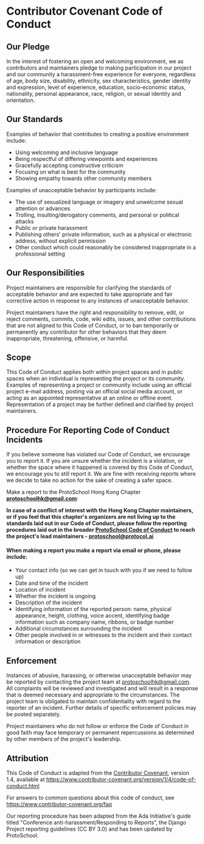 # Contributor Covenant Code of Conduct

## Our Pledge

In the interest of fostering an open and welcoming environment, we as
contributors and maintainers pledge to making participation in our project and
our community a harassment-free experience for everyone, regardless of age, body
size, disability, ethnicity, sex characteristics, gender identity and expression,
level of experience, education, socio-economic status, nationality, personal
appearance, race, religion, or sexual identity and orientation.

## Our Standards

Examples of behavior that contributes to creating a positive environment
include:

* Using welcoming and inclusive language
* Being respectful of differing viewpoints and experiences
* Gracefully accepting constructive criticism
* Focusing on what is best for the community
* Showing empathy towards other community members

Examples of unacceptable behavior by participants include:

* The use of sexualized language or imagery and unwelcome sexual attention or
 advances
* Trolling, insulting/derogatory comments, and personal or political attacks
* Public or private harassment
* Publishing others' private information, such as a physical or electronic
 address, without explicit permission
* Other conduct which could reasonably be considered inappropriate in a
 professional setting

## Our Responsibilities

Project maintainers are responsible for clarifying the standards of acceptable
behavior and are expected to take appropriate and fair corrective action in
response to any instances of unacceptable behavior.

Project maintainers have the right and responsibility to remove, edit, or
reject comments, commits, code, wiki edits, issues, and other contributions
that are not aligned to this Code of Conduct, or to ban temporarily or
permanently any contributor for other behaviors that they deem inappropriate,
threatening, offensive, or harmful.

## Scope

This Code of Conduct applies both within project spaces and in public spaces
when an individual is representing the project or its community. Examples of
representing a project or community include using an official project e-mail
address, posting via an official social media account, or acting as an appointed
representative at an online or offline event. Representation of a project may be
further defined and clarified by project maintainers.

## Procedure For Reporting Code of Conduct Incidents

If you believe someone has violated our Code of Conduct, we encourage you to report it. If you are unsure whether the incident is a violation, or whether the space where it happened is covered by this Code of Conduct, we encourage you to still report it. We are fine with receiving reports where we decide to take no action for the sake of creating a safer space.

Make a report to the ProtoSchool Hong Kong Chapter **[protoschoolhk@gmail.com](mailto:protoschoolhk@gmail.com)**:
 
**In case of a conflict of interest with the Hong Kong Chapter maintainers, or if you feel that this chapter's organizers are not living up to the standards laid out in our Code of Conduct, please follow the reporting procedures laid out in the broader [ProtoSchool Code of Conduct](https://github.com/ProtoSchool/organizing/blob/master/CODE_OF_CONDUCT.md) to reach the project's lead maintainers - [protoschool@protocol.ai](mailto:protoschool@protocol.ai)**

#### When making a report you make a report via email or phone, please include:

- Your contact info (so we can get in touch with you if we need to follow up)
- Date and time of the incident
- Location of incident
- Whether the incident is ongoing
- Description of the incident
- Identifying information of the reported person: name, physical appearance, height, clothing, voice accent, identifying badge information such as company name, ribbons, or badge number
- Additional circumstances surrounding the incident
- Other people involved in or witnesses to the incident and their contact information or description

## Enforcement

Instances of abusive, harassing, or otherwise unacceptable behavior may be
reported by contacting the project team at protoschoolhk@gmail.com. All
complaints will be reviewed and investigated and will result in a response that
is deemed necessary and appropriate to the circumstances. The project team is
obligated to maintain confidentiality with regard to the reporter of an incident.
Further details of specific enforcement policies may be posted separately.

Project maintainers who do not follow or enforce the Code of Conduct in good
faith may face temporary or permanent repercussions as determined by other
members of the project's leadership.

## Attribution

This Code of Conduct is adapted from the [Contributor Covenant][homepage], version 1.4,
available at https://www.contributor-covenant.org/version/1/4/code-of-conduct.html

[homepage]: https://www.contributor-covenant.org

For answers to common questions about this code of conduct, see
https://www.contributor-covenant.org/faq

Our reporting procedure has been adapted from the Ada Initiative's guide titled "Conference anti-harassment/Responding to Reports”, the Django Project reporting guidelines (CC BY 3.0) and has been updated by ProtoSchool.
